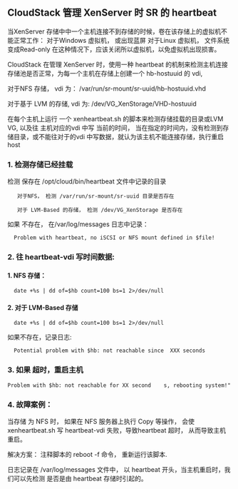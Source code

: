 ## CloudStack 管理 XenServer 时 SR 的 heartbeat

当XenServer 存储中中一个主机连接不到存储的时候，卷在该存储上的虚拟机不能正常工作：
对于Windows 虚拟机， 或出现蓝屏
对于Linux 虚拟机， 文件系统变成Read-only
在这种情况下，应该关闭所以虚拟机，以免虚拟机出现损害。

CloudStack 在管理 XenServer 时，使用一种 heartbeat 的机制来检测主机连接存储池是否正常，为每一个主机在存储上创建一个 hb-hostuuid 的 vdi,

对于NFS 存储， vdi 为：
  /var/run/sr-mount/sr-uuid/hb-hostuuid.vhd
  
对于基于 LVM 的存储, vdi 为:
 /dev/VG_XenStorage/VHD-hostuuid
 
在每个主机上运行 一个 xenheartbeat.sh 的脚本来检测存储挂载的目录或LVM VG, 以及往 主机对应的vdi 中写 当前的时间，
当在指定的时间内，没有检测到存储目录，或不能往对于的vdi 中写数据，就认为该主机不能连接存储，执行重启host

### 1. 检测存储已经挂载
检测 保存在 /opt/cloud/bin/heartbeat 文件中记录的目录

```
   对于NFS， 检测 /var/run/sr-mount/sr-uuid 目录是否存在
   
   对于 LVM-Based 的存储， 检测 /dev/VG_XenStorage 是否存在
```

如果 不存在， 在/var/log/messages 日志中记录：

```
  Problem with heartbeat, no iSCSI or NFS mount defined in $file!
```

### 2. 往 heartbeat-vdi 写时间数据:

#### 1. NFS 存储：
```
  date +%s | dd of=$hb count=100 bs=1 2>/dev/null
```

#### 2. 对于 LVM-Based 存储

```
  date +%s | dd of=$hb count=100 bs=1 2>/dev/null
```

如果不存在，记录日志:
```
  Potential problem with $hb: not reachable since  XXX seconds
```

### 3. 如果 超时，重启主机
```
Problem with $hb: not reachable for XX second    s, rebooting system!"

```

### 4. 故障案例：

 当存储 为 NFS 时， 如果在 NFS 服务器上执行 Copy 等操作， 会使 xenheartbeat.sh 写 heartbeat-vdi 失败，导致heartbeat 超时，
 从而导致主机重启。
 
 解决方案：
 注释脚本的 reboot -f 命令， 重新运行该脚本.
 
 日志记录在 /var/log/messages 文件中， 以 heartbeat 开头，当主机重启时，我们可以先检测 是否是由 heartbeat 存储时引起的。
